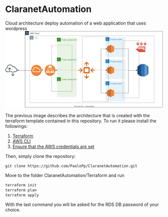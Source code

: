 # ClaranetAutomation
Cloud architecture deploy automation of a web application that uses wordpress
![Architecture schema](./diagram.svg)

The previous image describes the architecture that is created with the terraform template contained in this repository.
To run it please install the followings:
1. [Terraform](https://developer.hashicorp.com/terraform/tutorials/aws-get-started/install-cli)
2. [AWS CLI](https://docs.aws.amazon.com/cli/latest/userguide/getting-started-install.html)
3. [Ensure that the AWS credentials are set](https://developer.hashicorp.com/terraform/tutorials/aws-get-started/aws-build#prerequisites)

Then, simply clone the repository: 
```
git clone https://github.com/PaoloPp/ClaranetAutomation.git
```

Move to the folder ClaranetAutomation/Terraform and run 
```
terraform init
terraform plan
terraform apply
```
With the last command you will be asked for the RDS DB password of your choice.
